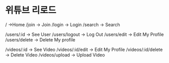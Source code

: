 # 위튜브 리로드

/ ->Home
/join -> Join
/login -> Login
/search -> Search

/users/:id -> See User
/users/logout -> Log Out
/users/edit -> Edit My Profile
/users/delete -> Delete My profile

/videos/:id -> See Video
/videos/:id/edit -> Edit My Profile
/videos/:id/delete -> Delete Video
/videos/upload -> Upload Video
